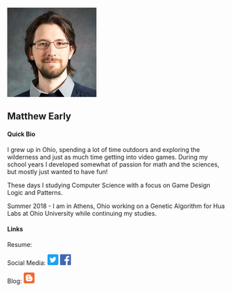 ![profile pic](hostedfiles/images/mattearly_profile_pic.jpg)

## Matthew Early

#### Quick Bio

I grew up in Ohio, spending a lot of time outdoors and exploring the wilderness and just as much time getting into video games. During my school years I developed somewhat of passion for math and the sciences, but mostly just wanted to have fun!

These days I studying Computer Science with a focus on Game Design Logic and Patterns.

Summer 2018 - I am in Athens, Ohio working on a Genetic Algorithm for Hua Labs at Ohio University while continuing my studies.

#### Links

Resume: 

Social Media: 
<a href="https://twitter.com/matthewjayearly"><img src="hostedfiles/icons/Twitter_Social_Icon_Rounded_Square_Color.svg" alt="alt text" width="25" height="25"></a> 
<a href="https://www.facebook.com/matthew.early.750"><img src="hostedfiles/icons/f-ogo_RGB_HEX-58.svg" alt="alt text" width="25" height="25"></a> 

Blog: <a href="http://mattearly.blogspot.com/
"><img src="hostedfiles/icons/blogger_logo.svg" alt="alt text" width="25" height="25"></a> 
